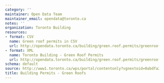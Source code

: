```yaml
---
category: ''
maintainer: Open Data Team
maintainer_email: opendata@toronto.ca
notes: ''
organization: Toronto Building
resources:
- format: CSV
  name: Green roof permits in CSV
  url: http://opendata.toronto.ca/building/green.roof.permits/greenroof.csv
- format: XML
  name: Toronto Building - Green Roof Permits
  url: http://opendata.toronto.ca/building/green.roof.permits/greenroof.xml
schema: default
source: http://www1.toronto.ca/wps/portal/contentonly?vgnextoid=0abdfa24d5e83310VgnVCM1000003dd60f89RCRD&vgnextchannel=1a66e03bb8d1e310VgnVCM10000071d60f89RCRD
title: Building Permits - Green Roofs
---
```

